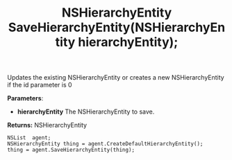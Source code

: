 ﻿---
uid: crmscript_ref_NSListAgent_SaveHierarchyEntity
title: NSHierarchyEntity SaveHierarchyEntity(NSHierarchyEntity hierarchyEntity);
intellisense: NSListAgent.SaveHierarchyEntity
keywords: NSListAgent, SaveHierarchyEntity
so.topic: reference
---
	  
Updates the existing NSHierarchyEntity or creates a new NSHierarchyEntity if the id parameter is 0
	  
**Parameters**:
 - **hierarchyEntity** The NSHierarchyEntity to save.

**Returns:** NSHierarchyEntity

```crmscript
NSList  agent;
NSHierarchyEntity thing = agent.CreateDefaultHierarchyEntity();
thing = agent.SaveHierarchyEntity(thing);
```

